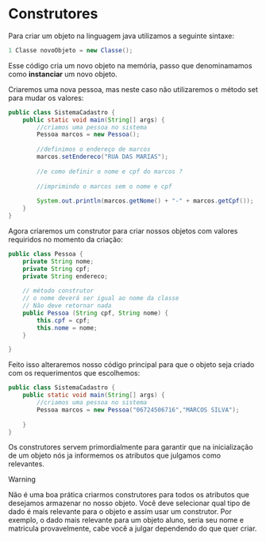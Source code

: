 # Construtores 

Para criar um objeto na linguagem java utilizamos a seguinte sintaxe: 

```java
1 Classe novoObjeto = new Classe();
```

Esse código cria um novo objeto na memória, passo que denominamamos como **instanciar** um novo objeto.

Criaremos uma nova pessoa, mas neste caso não utilizaremos o método set para mudar os valores: 

```java
public class SistemaCadastro {
	public static void main(String[] args) {
		//criamos uma pessoa no sistema
		Pessoa marcos = new Pessoa();
		
		//definimos o endereço de marcos
		marcos.setEndereco("RUA DAS MARIAS");
		
		//e como definir o nome e cpf do marcos ?
		
		//imprimindo o marcos sem o nome e cpf
		
		System.out.println(marcos.getNome() + "-" + marcos.getCpf());
	}
}

```
Agora criaremos um construtor para criar nossos objetos com valores requiridos no momento da criação: 

```java 
public class Pessoa {
	private String nome;
	private String cpf;
	private String endereco;
	
	// método construtor
	// o nome deverá ser igual ao nome da classe
    // Não deve retornar nada
	public Pessoa (String cpf, String nome) {
		this.cpf = cpf;
		this.nome = nome;
	}

}
```

Feito isso alteraremos nosso código principal para que o objeto seja criado com os requerimentos que escolhemos: 

```java 
public class SistemaCadastro {
	public static void main(String[] args) {
		//criamos uma pessoa no sistema
		Pessoa marcos = new Pessoa("06724506716","MARCOS SILVA");
		
	}
}
```

Os construtores servem primordialmente para garantir que na inicialização de um objeto nós ja informemos os atributos que julgamos como relevantes.

>[!WARNING]
> Não é uma boa prática criarmos construtores para todos os atributos que desejamos armazenar no nosso objeto. Você deve selecionar qual tipo de dado é mais relevante para o objeto e assim usar um construtor. Por exemplo, o dado mais relevante para um objeto aluno, seria seu nome e matricula provavelmente, cabe você a julgar dependendo do que quer criar.
